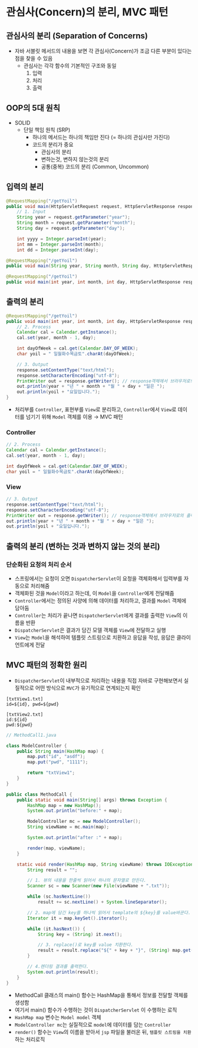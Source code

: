 # 관심사(Concern)의 분리, MVC 패턴

## 관심사의 분리 (Separation of Concerns)

- 자바 서블릿 메서드의 내용을 보면 각 관심사(Concern)가 조금 다른 부분이 있다는 점을 찾을 수 있음
  - 관심사는 각각 함수의 기본적인 구조와 동일
    1. 입력
    2. 처리
    3. 출력

## OOP의 5대 원칙

- SOLID
  - 단일 책임 원칙 (SRP)
    - 하나의 메서드는 하나의 책임만 진다 (= 하나의 관심사만 가진다)
    - 코드의 분리가 중요
      - 관심사의 분리
      - 변하는것, 변하지 않는것의 분리
      - 공통(중복) 코드의 분리 (Common, Uncommon)

## 입력의 분리

```java
@RequestMapping("/getYoil")
public void main(HttpServletRequest request, HttpServletResponse response) throws IOException {
	// 1. Input
	String year = request.getParameter("year");
	String month = request.getParameter("month");
	String day = request.getParameter("day");

	int yyyy = Integer.parseInt(year);
	int mm = Integer.parseInt(month);
	int dd = Integer.parseInt(day);
```

```java
@RequestMapping("/getYoil")
public void main(String year, String month, String day, HttpServletResponse response) throws IOException {
```

```java
@RequestMapping("/getYoil")
public void main(int year, int month, int day, HttpServletResponse response) throws IOException {
```

## 출력의 분리

```java
@RequestMapping("/getYoil")
public void main(int year, int month, int day, HttpServletResponse response) throws IOException {
	// 2. Process
	Calendar cal = Calendar.getInstance();
	cal.set(year, month - 1, day);

	int dayOfWeek = cal.get(Calendar.DAY_OF_WEEK);
	char yoil = " 일월화수목금토".charAt(dayOfWeek);

	// 3. Output
	response.setContentType("text/html");
	response.setCharacterEncoding("utf-8");
	PrintWriter out = response.getWriter(); // response객체에서 브라우저로의 출력 스트림을 얻는다.
	out.println(year + "년 " + month + "월 " + day + "일은 ");
	out.println(yoil + "요일입니다.");
}
```

- 처리부를 `Controller`, 표현부를 `View`로 분리하고, `Controller`에서 `View`로 데이터를 넘기기 위해 `Model` 객체를 이용 → MVC 패턴

### Controller

```java
// 2. Process
Calendar cal = Calendar.getInstance();
cal.set(year, month - 1, day);

int dayOfWeek = cal.get(Calendar.DAY_OF_WEEK);
char yoil = " 일월화수목금토".charAt(dayOfWeek);
```

### View

```java
// 3. Output
response.setContentType("text/html");
response.setCharacterEncoding("utf-8");
PrintWriter out = response.getWriter(); // response객체에서 브라우저로의 출력 스트림을 얻는다.
out.println(year + "년 " + month + "월 " + day + "일은 ");
out.println(yoil + "요일입니다.");
```

## 출력의 분리 (변하는 것과 변하지 않는 것의 분리)

### 단순화된 요청의 처리 순서

- 스프링에서는 요청이 오면 `DispatcherServlet`이 요청을 객체화해서 입력부를 자동으로 처리해줌
- 객체화된 것을 `Model`이라고 하는데, 이 `Model`을 `Controller`에게 전달해줌
- `Controller`에서는 정의된 사양에 의해 데이터를 처리하고, 결과를 `Model` 객체에 담아둠
- `Controller`는 처리가 끝나면 `DispatcherServlet`에게 결과를 출력한 `View`의 이름을 반환
- `DispatcherServlet`은 결과가 담긴 모델 객체를 `View`에 전달하고 실행
- `View`는 `Model`을 해석하여 템플릿 스트링으로 치환하고 응답을 작성, 응답은 클라이언트에게 전달

## MVC 패턴의 정확한 원리

- `DispatcherServlet`이 내부적으로 처리하는 내용을 직접 자바로 구현해보면서 실질적으로 어떤 방식으로 `MVC`가 유기적으로 연계되는지 확인

```
[txtView1.txt]
id=${id}, pwd=${pwd}

[txtView2.txt]
id:${id}
pwd:${pwd}
```

```java
// MethodCall1.java

class ModelController {
	public String main(HashMap map) {
		map.put("id", "asdf");
		map.put("pwd", "1111");

		return "txtView1";
	}
}

public class MethodCall {
	public static void main(String[] args) throws Exception {
		HashMap map = new HashMap();
		System.out.println("before:" + map);

		ModelController mc = new ModelController();
		String viewName = mc.main(map);

		System.out.println("after :" + map);

		render(map, viewName);
	}

	static void render(HashMap map, String viewName) throws IOException {
		String result = "";

		// 1. 뷰의 내용을 한줄씩 읽어서 하나의 문자열로 만든다.
		Scanner sc = new Scanner(new File(viewName + ".txt"));

		while (sc.hasNextLine())
			result += sc.nextLine() + System.lineSeparator();

		// 2. map에 담긴 key를 하나씩 읽어서 template의 ${key}를 value바꾼다.
		Iterator it = map.keySet().iterator();

		while (it.hasNext()) {
			String key = (String) it.next();

			// 3. replace()로 key를 value 치환한다.
			result = result.replace("${" + key + "}", (String) map.get(key));
		}

		// 4.렌더링 결과를 출력한다.
		System.out.println(result);
	}
}
```

- MethodCall 클래스의 main() 함수는 HashMap을 통해서 정보를 전달할 객체를 생성함
- 여기서 main() 함수가 수행하는 것이 `DispatcherServlet` 이 수행하는 로직
- `HashMap map` 변수는 `Model model` 객체
- `ModelController mc`는 실질적으로 `model`에 데이터를 담는 `Controller`
- `render()` 함수는 `View`의 이름을 받아서 `jsp` 파일을 불러온 뒤, `템플릿 스트링을 치환`하는 처리로직
